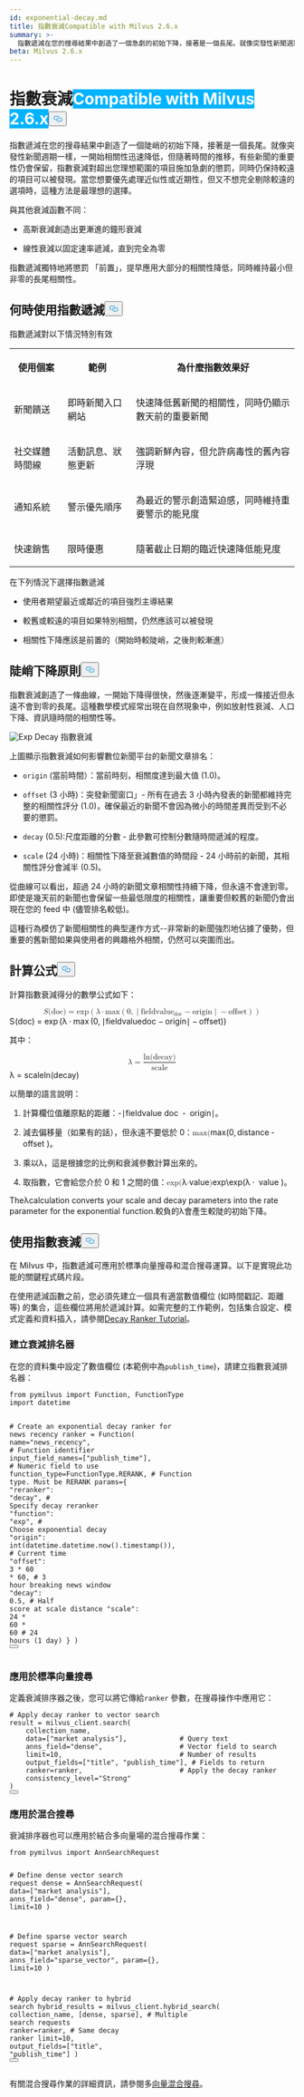 ```yaml
---
id: exponential-decay.md
title: 指數衰減Compatible with Milvus 2.6.x
summary: >-
  指數遞減在您的搜尋結果中創造了一個急劇的初始下降，接著是一個長尾。就像突發性新聞週期一樣，一開始相關性迅速降低，但隨著時間的推移，有些新聞的重要性仍會保留，指數衰減對超出您理想範圍的項目施加急劇的懲罰，同時仍保持較遠的項目可以被發現。當您想要優先處理近似性或近期性，但又不想完全排除較遠的選項時，這種方法是最理想的選擇。
beta: Milvus 2.6.x
---
```

<h1 id="Exponential-Decay" class="common-anchor-header">指數衰減<span class="beta-tag" style="background-color:rgb(0, 179, 255);color:white" translate="no">Compatible with Milvus 2.6.x</span><button data-href="#Exponential-Decay" class="anchor-icon" translate="no">
      <svg translate="no"
        aria-hidden="true"
        focusable="false"
        height="20"
        version="1.1"
        viewBox="0 0 16 16"
        width="16"
      >
        <path
          fill="#0092E4"
          fill-rule="evenodd"
          d="M4 9h1v1H4c-1.5 0-3-1.69-3-3.5S2.55 3 4 3h4c1.45 0 3 1.69 3 3.5 0 1.41-.91 2.72-2 3.25V8.59c.58-.45 1-1.27 1-2.09C10 5.22 8.98 4 8 4H4c-.98 0-2 1.22-2 2.5S3 9 4 9zm9-3h-1v1h1c1 0 2 1.22 2 2.5S13.98 12 13 12H9c-.98 0-2-1.22-2-2.5 0-.83.42-1.64 1-2.09V6.25c-1.09.53-2 1.84-2 3.25C6 11.31 7.55 13 9 13h4c1.45 0 3-1.69 3-3.5S14.5 6 13 6z"
        ></path>
      </svg>
    </button></h1><p>指數遞減在您的搜尋結果中創造了一個陡峭的初始下降，接著是一個長尾。就像突發性新聞週期一樣，一開始相關性迅速降低，但隨著時間的推移，有些新聞的重要性仍會保留，指數衰減對超出您理想範圍的項目施加急劇的懲罰，同時仍保持較遠的項目可以被發現。當您想要優先處理近似性或近期性，但又不想完全剔除較遠的選項時，這種方法是最理想的選擇。</p>
<p>與其他衰減函數不同：</p>
<ul>
<li><p>高斯衰減創造出更漸進的鐘形衰減</p></li>
<li><p>線性衰減以固定速率遞減，直到完全為零</p></li>
</ul>
<p>指數遞減獨特地將懲罰 「前置」，提早應用大部分的相關性降低，同時維持最小但非零的長尾相關性。</p>
<h2 id="When-to-use-exponential-decay" class="common-anchor-header">何時使用指數遞減<button data-href="#When-to-use-exponential-decay" class="anchor-icon" translate="no">
      <svg translate="no"
        aria-hidden="true"
        focusable="false"
        height="20"
        version="1.1"
        viewBox="0 0 16 16"
        width="16"
      >
        <path
          fill="#0092E4"
          fill-rule="evenodd"
          d="M4 9h1v1H4c-1.5 0-3-1.69-3-3.5S2.55 3 4 3h4c1.45 0 3 1.69 3 3.5 0 1.41-.91 2.72-2 3.25V8.59c.58-.45 1-1.27 1-2.09C10 5.22 8.98 4 8 4H4c-.98 0-2 1.22-2 2.5S3 9 4 9zm9-3h-1v1h1c1 0 2 1.22 2 2.5S13.98 12 13 12H9c-.98 0-2-1.22-2-2.5 0-.83.42-1.64 1-2.09V6.25c-1.09.53-2 1.84-2 3.25C6 11.31 7.55 13 9 13h4c1.45 0 3-1.69 3-3.5S14.5 6 13 6z"
        ></path>
      </svg>
    </button></h2><p>指數遞減對以下情況特別有效</p>
<table>
   <tr>
     <th><p>使用個案</p></th>
     <th><p>範例</p></th>
     <th><p>為什麼指數效果好</p></th>
   </tr>
   <tr>
     <td><p>新聞饋送</p></td>
     <td><p>即時新聞入口網站</p></td>
     <td><p>快速降低舊新聞的相關性，同時仍顯示數天前的重要新聞</p></td>
   </tr>
   <tr>
     <td><p>社交媒體時間線</p></td>
     <td><p>活動訊息、狀態更新</p></td>
     <td><p>強調新鮮內容，但允許病毒性的舊內容浮現</p></td>
   </tr>
   <tr>
     <td><p>通知系統</p></td>
     <td><p>警示優先順序</p></td>
     <td><p>為最近的警示創造緊迫感，同時維持重要警示的能見度</p></td>
   </tr>
   <tr>
     <td><p>快速銷售</p></td>
     <td><p>限時優惠</p></td>
     <td><p>隨著截止日期的臨近快速降低能見度</p></td>
   </tr>
</table>
<p>在下列情況下選擇指數遞減</p>
<ul>
<li><p>使用者期望最近或鄰近的項目強烈主導結果</p></li>
<li><p>較舊或較遠的項目如果特別相關，仍然應該可以被發現</p></li>
<li><p>相關性下降應該是前置的（開始時較陡峭，之後則較漸進）</p></li>
</ul>
<h2 id="Sharp-drop-off-principle" class="common-anchor-header">陡峭下降原則<button data-href="#Sharp-drop-off-principle" class="anchor-icon" translate="no">
      <svg translate="no"
        aria-hidden="true"
        focusable="false"
        height="20"
        version="1.1"
        viewBox="0 0 16 16"
        width="16"
      >
        <path
          fill="#0092E4"
          fill-rule="evenodd"
          d="M4 9h1v1H4c-1.5 0-3-1.69-3-3.5S2.55 3 4 3h4c1.45 0 3 1.69 3 3.5 0 1.41-.91 2.72-2 3.25V8.59c.58-.45 1-1.27 1-2.09C10 5.22 8.98 4 8 4H4c-.98 0-2 1.22-2 2.5S3 9 4 9zm9-3h-1v1h1c1 0 2 1.22 2 2.5S13.98 12 13 12H9c-.98 0-2-1.22-2-2.5 0-.83.42-1.64 1-2.09V6.25c-1.09.53-2 1.84-2 3.25C6 11.31 7.55 13 9 13h4c1.45 0 3-1.69 3-3.5S14.5 6 13 6z"
        ></path>
      </svg>
    </button></h2><p>指數衰減創造了一條曲線，一開始下降得很快，然後逐漸變平，形成一條接近但永遠不會到零的長尾。這種數學模式經常出現在自然現象中，例如放射性衰減、人口下降、資訊隨時間的相關性等。</p>
<p>
  
   <span class="img-wrapper"> <img translate="no" src="/docs/v2.6.x/assets/exp-decay.png" alt="Exp Decay" class="doc-image" id="exp-decay" />
   </span> <span class="img-wrapper"> <span>指數衰減</span> </span></p>
<p>上圖顯示指數衰減如何影響數位新聞平台的新聞文章排名：</p>
<ul>
<li><p><code translate="no">origin</code> (當前時間）：當前時刻，相關度達到最大值 (1.0)。</p></li>
<li><p><code translate="no">offset</code> (3 小時)：突發新聞窗口」- 所有在過去 3 小時內發表的新聞都維持完整的相關性評分 (1.0)，確保最近的新聞不會因為微小的時間差異而受到不必要的懲罰。</p></li>
<li><p><code translate="no">decay</code> (0.5):尺度距離的分數 - 此參數可控制分數隨時間遞減的程度。</p></li>
<li><p><code translate="no">scale</code> (24 小時)：相關性下降至衰減數值的時間段 - 24 小時前的新聞，其相關性評分會減半 (0.5)。</p></li>
</ul>
<p>從曲線可以看出，超過 24 小時的新聞文章相關性持續下降，但永遠不會達到零。即使是幾天前的新聞也會保留一些最低限度的相關性，讓重要但較舊的新聞仍會出現在您的 feed 中 (儘管排名較低)。</p>
<p>這種行為模仿了新聞相關性的典型運作方式--非常新的新聞強烈地佔據了優勢，但重要的舊新聞如果與使用者的興趣格外相關，仍然可以突圍而出。</p>
<h2 id="Formula" class="common-anchor-header">計算公式<button data-href="#Formula" class="anchor-icon" translate="no">
      <svg translate="no"
        aria-hidden="true"
        focusable="false"
        height="20"
        version="1.1"
        viewBox="0 0 16 16"
        width="16"
      >
        <path
          fill="#0092E4"
          fill-rule="evenodd"
          d="M4 9h1v1H4c-1.5 0-3-1.69-3-3.5S2.55 3 4 3h4c1.45 0 3 1.69 3 3.5 0 1.41-.91 2.72-2 3.25V8.59c.58-.45 1-1.27 1-2.09C10 5.22 8.98 4 8 4H4c-.98 0-2 1.22-2 2.5S3 9 4 9zm9-3h-1v1h1c1 0 2 1.22 2 2.5S13.98 12 13 12H9c-.98 0-2-1.22-2-2.5 0-.83.42-1.64 1-2.09V6.25c-1.09.53-2 1.84-2 3.25C6 11.31 7.55 13 9 13h4c1.45 0 3-1.69 3-3.5S14.5 6 13 6z"
        ></path>
      </svg>
    </button></h2><p>計算指數衰減得分的數學公式如下：</p>
<p><span class="katex-display" translate="no"><span class="katex"><span class="katex-mathml"><math xmlns="http://www.w3.org/1998/Math/MathML" display="block"><semantics><mrow><mi>S</mi><mo stretchy="false">(</mo><mtext>doc</mtext><mo stretchy="false">)</mo><mo>=</mo><mi>exp</mi><mo>⁡</mo><mrow><mo fence="true">(</mo><mi>λ</mi><mo>⋅</mo><mi>max</mi><mo>⁡</mo><mrow><mo fence="true">(</mo><mn>0</mn><mo separator="true">,</mo><mrow><mo fence="true">∣</mo><msub><mtext>fieldvalue</mtext><mtext>doc</mtext></msub><mo>−</mo><mtext>origin</mtext><mo fence="true">∣</mo></mrow><mo>−</mo><mtext>offset</mtext><mo fence="true">)</mo></mrow><mo fence="true">)</mo></mrow></mrow><annotation encoding="application/x-tex">S(\text{doc}) = \exp\left( \lambda \cdot \max\left(0, \left|\text{fieldvalue}_{\text{doc}} - \text{origin}\right| - \text{offset} \right) \right)</annotation></semantics></math></span><span class="katex-html" aria-hidden="true"><span class="base"><span class="strut" style="height:1em;vertical-align:-0.25em;"></span><span class="mord mathnormal" style="margin-right:0.05764em;">S</span><span class="mopen">(</span><span class="mord text"><span class="mord">doc</span></span><span class="mclose">)</span><span class="mspace" style="margin-right:0.2778em;"></span><span class="mrel">=</span><span class="mspace" style="margin-right:0.2778em;"></span></span><span class="base"><span class="strut" style="height:1em;vertical-align:-0.25em;"></span><span class="mop">exp</span><span class="mspace" style="margin-right:0.1667em;"></span><span class="minner"><span class="mopen delimcenter" style="top:0em;">(</span><span class="mord mathnormal">λ</span><span class="mspace" style="margin-right:0.2222em;"></span><span class="mbin">⋅</span><span class="mspace" style="margin-right:0.2222em;"></span><span class="mop">max</span><span class="mspace" style="margin-right:0.1667em;"></span><span class="minner"><span class="mopen delimcenter" style="top:0em;">(</span><span class="mord">0</span><span class="mpunct">,</span><span class="mspace" style="margin-right:0.1667em;"></span><span class="minner"><span class="mopen delimcenter" style="top:0em;">∣</span><span class="mord"><span class="mord text"><span class="mord">fieldvalue</span></span><span class="msupsub"><span class="vlist-t vlist-t2"><span class="vlist-r"><span class="vlist" style="height:0.3361em;"><span style="top:-2.55em;margin-right:0.05em;"><span class="pstrut" style="height:2.7em;"></span><span class="sizing reset-size6 size3 mtight"><span class="mord mtight"><span class="mord text mtight"><span class="mord mtight">doc</span></span></span></span></span></span><span class="vlist-s">​</span></span><span class="vlist-r"><span class="vlist" style="height:0.15em;"><span></span></span></span></span></span></span><span class="mspace" style="margin-right:0.2222em;"></span><span class="mbin">−</span><span class="mspace" style="margin-right:0.2222em;"></span><span class="mord text"><span class="mord">origin</span></span><span class="mclose delimcenter" style="top:0em;">∣</span></span><span class="mspace" style="margin-right:0.2222em;"></span><span class="mbin">−</span><span class="mspace" style="margin-right:0.2222em;"></span><span class="mord text"><span class="mord">offset</span></span><span class="mclose delimcenter" style="top:0em;">)</span></span><span class="mclose delimcenter" style="top:0em;">)</span></span></span></span></span></span></p>
<p>其中：</p>
<p><span class="katex-display" translate="no"><span class="katex"><span class="katex-mathml"><math xmlns="http://www.w3.org/1998/Math/MathML" display="block"><semantics><mrow><mi>λ</mi><mo>=</mo><mfrac><mrow><mi>ln</mi><mo>⁡</mo><mo stretchy="false">(</mo><mtext>decay</mtext><mo stretchy="false">)</mo></mrow><mtext>scale</mtext></mfrac></mrow><annotation encoding="application/x-tex">\lambda = \frac{\ln(\text{decay})}{\text{scale}}</annotation></semantics></math></span><span class="katex-html" aria-hidden="true"><span class="base"><span class="strut" style="height:0.6944em;"></span><span class="mord mathnormal">λ</span><span class="mspace" style="margin-right:0.2778em;"></span><span class="mrel">=</span><span class="mspace" style="margin-right:0.2778em;"></span></span><span class="base"><span class="strut" style="height:2.113em;vertical-align:-0.686em;"></span><span class="mord"><span class="mopen nulldelimiter"></span><span class="mfrac"><span class="vlist-t vlist-t2"><span class="vlist-r"><span class="vlist" style="height:1.427em;"><span style="top:-2.314em;"><span class="pstrut" style="height:3em;"></span><span class="mord"><span class="mord text"><span class="mord">scale</span></span></span></span><span style="top:-3.23em;"><span class="pstrut" style="height:3em;"></span><span class="frac-line" style="border-bottom-width:0.04em;"></span></span><span style="top:-3.677em;"><span class="pstrut" style="height:3em;"></span><span class="mord"><span class="mop">ln</span><span class="mopen">(</span><span class="mord text"><span class="mord">decay</span></span><span class="mclose">)</span></span></span></span><span class="vlist-s">​</span></span><span class="vlist-r"><span class="vlist" style="height:0.686em;"><span></span></span></span></span></span><span class="mclose nulldelimiter"></span></span></span></span></span></span></p>
<p>以簡單的語言說明：</p>
<ol>
<li><p>計算欄位值離原點的距離：<span class="katex"><span class="katex-mathml"><math xmlns="http://www.w3.org/1998/Math/MathML"><semantics><annotation encoding="application/x-tex"> ∣fieldvaluedoc-origin∣|\text{fieldvalue}_{text{doc}}</annotation></semantics></math></span></span>-<span class="katex"><span class="katex-mathml"><math xmlns="http://www.w3.org/1998/Math/MathML"><semantics><annotation encoding="application/x-tex">\text{origin}|</annotation></semantics></math></span><span class="katex-html" aria-hidden="true"><span class="base"><span class="strut" style="height:1em;vertical-align:-0.25em;"></span><span class="mord"><span class="mord text"><span class="mord">∣fieldvalue</span></span></span></span></span></span><span class="pstrut" style="height:2.7em;"></span> <span class="katex"><span class="katex-html" aria-hidden="true"><span class="base"><span class="mord"><span class="msupsub"><span class="vlist-t vlist-t2"><span class="vlist-r"><span class="vlist-s">doc</span></span></span></span></span></span></span></span><span class="vlist-r"><span class="vlist" style="height:0.15em;"><span></span></span></span> <span class="katex"><span class="katex-html" aria-hidden="true"><span class="base"><span class="mspace" style="margin-right:0.2222em;"></span><span class="mbin">-</span></span></span></span><span class="mspace" style="margin-right:0.2222em;"></span> <span class="katex"><span class="katex-html" aria-hidden="true"><span class="base"><span class="strut" style="height:1em;vertical-align:-0.25em;"></span><span class="mord">origin</span><span class="mord text"><span class="mord">∣</span></span></span></span></span>。</p></li>
<li><p>減去偏移量（如果有的話），但永遠不要低於 0：<span class="katex"><span class="katex-mathml"><math xmlns="http://www.w3.org/1998/Math/MathML"><semantics><mrow><mi>max</mi><mo stretchy="false">(</mo></mrow><annotation encoding="application/x-tex">0</annotation><mrow><mo separator="true">,</mo><mtext>distance-offset</mtext><mo stretchy="false">)\max</mo></mrow><annotation encoding="application/x-tex">(0, \text{distance} - \text{offset})</annotation></semantics></math></span><span class="katex-html" aria-hidden="true"><span class="base"><span class="strut" style="height:1em;vertical-align:-0.25em;"></span><span class="mop">max</span><span class="mopen">(</span><span class="mord">0</span><span class="mpunct">,</span><span class="mspace" style="margin-right:0.1667em;"></span><span class="mord text"><span class="mord">distance</span></span><span class="mspace" style="margin-right:0.2222em;"></span><span class="mbin">-</span></span></span></span><span class="mspace" style="margin-right:0.2222em;"></span> <span class="katex"><span class="katex-html" aria-hidden="true"><span class="base"><span class="strut" style="height:1em;vertical-align:-0.25em;"></span> offset</span></span></span> <span class="katex"><span class="katex-html" aria-hidden="true"><span class="base"><span class="mclose">)</span></span></span></span>。</p></li>
<li><p>乘以<span class="katex"><span class="katex-mathml"><math xmlns="http://www.w3.org/1998/Math/MathML"><semantics><annotation encoding="application/x-tex"> λ\lambda</annotation></semantics></math></span><span class="katex-html" aria-hidden="true"><span class="base"><span class="strut" style="height:0.6944em;"></span><span class="mord mathnormal">λ</span></span></span></span>，這是根據您的比例和衰減參數計算出來的。</p></li>
<li><p>取指數，它會給您介於 0 和 1 之間的值：<span class="katex"><span class="katex-mathml"><math xmlns="http://www.w3.org/1998/Math/MathML"><semantics><mrow><mi>exp</mi><mo stretchy="false">(</mo></mrow></semantics></math></span></span>λ<span class="katex"><span class="katex-mathml"><math xmlns="http://www.w3.org/1998/Math/MathML"><semantics><mrow><mtext>⋅</mtext></mrow></semantics></math></span></span>value<span class="katex"><span class="katex-mathml"><math xmlns="http://www.w3.org/1998/Math/MathML"><semantics><mrow><mo stretchy="false">)</mo></mrow><annotation encoding="application/x-tex">\</annotation></semantics></math></span></span>exp<span class="katex"><span class="katex-mathml"><math xmlns="http://www.w3.org/1998/Math/MathML"><semantics><annotation encoding="application/x-tex">(</annotation></semantics></math></span></span>\<span class="katex"><span class="katex-mathml"><math xmlns="http://www.w3.org/1998/Math/MathML"><semantics><annotation encoding="application/x-tex">lambda \cdot \text{value})</annotation></semantics></math></span><span class="katex-html" aria-hidden="true"><span class="base"><span class="strut" style="height:1em;vertical-align:-0.25em;"></span><span class="mop">exp</span><span class="mopen">(</span><span class="mord mathnormal">λ</span><span class="mspace" style="margin-right:0.2222em;"></span><span class="mbin">⋅</span></span></span></span><span class="mspace" style="margin-right:0.2222em;"></span> <span class="katex"><span class="katex-html" aria-hidden="true"><span class="base"><span class="strut" style="height:1em;vertical-align:-0.25em;"></span> value</span></span></span> <span class="katex"><span class="katex-html" aria-hidden="true"><span class="base"><span class="mclose">)</span></span></span></span>。</p></li>
</ol>
<p>The<span class="katex"><span class="katex-mathml"><math xmlns="http://www.w3.org/1998/Math/MathML"><semantics><annotation encoding="application/x-tex"> λ\lambda</annotation></semantics></math></span><span class="katex-html" aria-hidden="true"><span class="base"><span class="strut" style="height:0.6944em;"></span><span class="mord mathnormal">λ</span></span></span></span>calculation converts your scale and decay parameters into the rate parameter for the exponential function.較負的<span class="katex"><span class="katex-mathml"><math xmlns="http://www.w3.org/1998/Math/MathML"><semantics><annotation encoding="application/x-tex"> λ\lambda</annotation></semantics></math></span><span class="katex-html" aria-hidden="true"><span class="base"><span class="strut" style="height:0.6944em;"></span><span class="mord mathnormal">λ</span></span></span></span>會產生較陡的初始下降。</p>
<h2 id="Use-exponential-decay" class="common-anchor-header">使用指數衰減<button data-href="#Use-exponential-decay" class="anchor-icon" translate="no">
      <svg translate="no"
        aria-hidden="true"
        focusable="false"
        height="20"
        version="1.1"
        viewBox="0 0 16 16"
        width="16"
      >
        <path
          fill="#0092E4"
          fill-rule="evenodd"
          d="M4 9h1v1H4c-1.5 0-3-1.69-3-3.5S2.55 3 4 3h4c1.45 0 3 1.69 3 3.5 0 1.41-.91 2.72-2 3.25V8.59c.58-.45 1-1.27 1-2.09C10 5.22 8.98 4 8 4H4c-.98 0-2 1.22-2 2.5S3 9 4 9zm9-3h-1v1h1c1 0 2 1.22 2 2.5S13.98 12 13 12H9c-.98 0-2-1.22-2-2.5 0-.83.42-1.64 1-2.09V6.25c-1.09.53-2 1.84-2 3.25C6 11.31 7.55 13 9 13h4c1.45 0 3-1.69 3-3.5S14.5 6 13 6z"
        ></path>
      </svg>
    </button></h2><p>在 Milvus 中，指數遞減可應用於標準向量搜尋和混合搜尋運算。以下是實現此功能的關鍵程式碼片段。</p>
<div class="alert note">
<p>在使用遞減函數之前，您必須先建立一個具有適當數值欄位 (如時間戳記、距離等) 的集合，這些欄位將用於遞減計算。如需完整的工作範例，包括集合設定、模式定義和資料插入，請參閱<a href="/docs/zh-hant/tutorial-implement-a-time-based-ranking-in-milvus.md">Decay Ranker Tutorial</a>。</p>
</div>
<h3 id="Create-a-decay-ranker" class="common-anchor-header">建立衰減排名器</h3><p>在您的資料集中設定了數值欄位 (本範例中為<code translate="no">publish_time</code>)，請建立指數衰減排名器：</p>
<pre><code translate="no" class="language-python"><span class="hljs-keyword">from</span> pymilvus <span class="hljs-keyword">import</span> Function, FunctionType
<span class="hljs-keyword">import</span> datetime

<span class="hljs-comment"># Create an exponential decay ranker for news recency</span>
ranker = Function(
    name=<span class="hljs-string">&quot;news_recency&quot;</span>,                  <span class="hljs-comment"># Function identifier</span>
    input_field_names=[<span class="hljs-string">&quot;publish_time&quot;</span>],   <span class="hljs-comment"># Numeric field to use</span>
    function_type=FunctionType.RERANK,    <span class="hljs-comment"># Function type. Must be RERANK</span>
    params={
        <span class="hljs-string">&quot;reranker&quot;</span>: <span class="hljs-string">&quot;decay&quot;</span>,              <span class="hljs-comment"># Specify decay reranker</span>
        <span class="hljs-string">&quot;function&quot;</span>: <span class="hljs-string">&quot;exp&quot;</span>,                <span class="hljs-comment"># Choose exponential decay</span>
        <span class="hljs-string">&quot;origin&quot;</span>: <span class="hljs-built_in">int</span>(datetime.datetime.now().timestamp()),  <span class="hljs-comment"># Current time</span>
        <span class="hljs-string">&quot;offset&quot;</span>: <span class="hljs-number">3</span> * <span class="hljs-number">60</span> * <span class="hljs-number">60</span>,            <span class="hljs-comment"># 3 hour breaking news window</span>
        <span class="hljs-string">&quot;decay&quot;</span>: <span class="hljs-number">0.5</span>,                     <span class="hljs-comment"># Half score at scale distance</span>
        <span class="hljs-string">&quot;scale&quot;</span>: <span class="hljs-number">24</span> * <span class="hljs-number">60</span> * <span class="hljs-number">60</span>             <span class="hljs-comment"># 24 hours (1 day)</span>
    }
)
<button class="copy-code-btn"></button></code></pre>
<h3 id="Apply-to-standard-vector-search" class="common-anchor-header">應用於標準向量搜尋</h3><p>定義衰減排序器之後，您可以將它傳給<code translate="no">ranker</code> 參數，在搜尋操作中應用它：</p>
<pre><code translate="no" class="language-python"><span class="hljs-comment"># Apply decay ranker to vector search</span>
result = milvus_client.search(
    collection_name,
    data=[<span class="hljs-string">&quot;market analysis&quot;</span>],             <span class="hljs-comment"># Query text</span>
    anns_field=<span class="hljs-string">&quot;dense&quot;</span>,                   <span class="hljs-comment"># Vector field to search</span>
    limit=<span class="hljs-number">10</span>,                             <span class="hljs-comment"># Number of results</span>
    output_fields=[<span class="hljs-string">&quot;title&quot;</span>, <span class="hljs-string">&quot;publish_time&quot;</span>], <span class="hljs-comment"># Fields to return</span>
<span class="highlighted-wrapper-line">    ranker=ranker,                        <span class="hljs-comment"># Apply the decay ranker</span></span>
    consistency_level=<span class="hljs-string">&quot;Strong&quot;</span>
)
<button class="copy-code-btn"></button></code></pre>
<h3 id="Apply-to-hybrid-search" class="common-anchor-header">應用於混合搜尋</h3><p>衰減排序器也可以應用於結合多向量場的混合搜尋作業：</p>
<pre><code translate="no" class="language-python"><span class="hljs-keyword">from</span> pymilvus <span class="hljs-keyword">import</span> AnnSearchRequest

<span class="hljs-comment"># Define dense vector search request</span>
dense = AnnSearchRequest(
    data=[<span class="hljs-string">&quot;market analysis&quot;</span>],
    anns_field=<span class="hljs-string">&quot;dense&quot;</span>,
    param={},
    limit=<span class="hljs-number">10</span>
)

<span class="hljs-comment"># Define sparse vector search request</span>
sparse = AnnSearchRequest(
    data=[<span class="hljs-string">&quot;market analysis&quot;</span>],
    anns_field=<span class="hljs-string">&quot;sparse_vector&quot;</span>,
    param={},
    limit=<span class="hljs-number">10</span>
)

<span class="hljs-comment"># Apply decay ranker to hybrid search</span>
hybrid_results = milvus_client.hybrid_search(
    collection_name,
    [dense, sparse],                      <span class="hljs-comment"># Multiple search requests</span>
<span class="highlighted-wrapper-line">    ranker=ranker,                        <span class="hljs-comment"># Same decay ranker</span></span>
    limit=<span class="hljs-number">10</span>,
    output_fields=[<span class="hljs-string">&quot;title&quot;</span>, <span class="hljs-string">&quot;publish_time&quot;</span>]
)
<button class="copy-code-btn"></button></code></pre>
<p>有關混合搜尋作業的詳細資訊，請參閱多<a href="/docs/zh-hant/multi-vector-search.md">向量混合搜尋</a>。</p>

